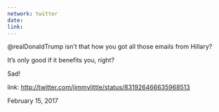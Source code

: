```yaml
---
network: twitter
date:
link:
---
```

@realDonaldTrump isn’t that how you got all those emails from Hillary?

It’s only good if it benefits you, right?

Sad! 

link: http://twitter.com/jimmylittle/status/831926466635968513 

February 15, 2017